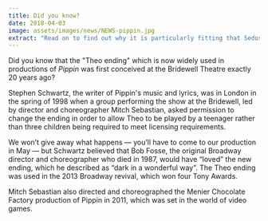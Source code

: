 ```yaml
---
title: Did you know?
date: 2018-04-03
image: assets/images/news/NEWS-pippin.jpg
extract: "Read on to find out why it is particularly fitting that Sedos is bringing Pippin to the Bridewell this spring."
---
```


Did you know that the "Theo ending" which is now widely used in productions of _Pippin_ was first conceived at the Bridewell Theatre exactly 20 years ago?

Stephen Schwartz, the writer of Pippin's music and lyrics, was in London in the spring of 1998 when a group performing the show at the Bridewell, led by director and choreographer Mitch Sebastian, asked permission to change the ending in order to allow Theo to be played by a teenager rather than three children being required to meet licensing requirements.

We won’t give away what happens — you’ll have to come to our production in May — but Schwartz believed that Bob Fosse, the original Broadway director and choreographer who died in 1987, would have “loved” the new ending, which he described as “dark in a wonderful way”. The Theo ending was used in the 2013 Broadway revival, which won four Tony Awards.

Mitch Sebastian also directed and choreographed the Menier Chocolate Factory production of Pippin in 2011, which was set in the world of video games.
